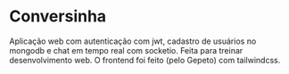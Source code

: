 # Conversinha

Aplicação web com autenticação com jwt, cadastro de usuários no mongodb e chat em tempo real com socketio. Feita para treinar desenvolvimento web. O frontend foi feito (pelo Gepeto) com tailwindcss.
